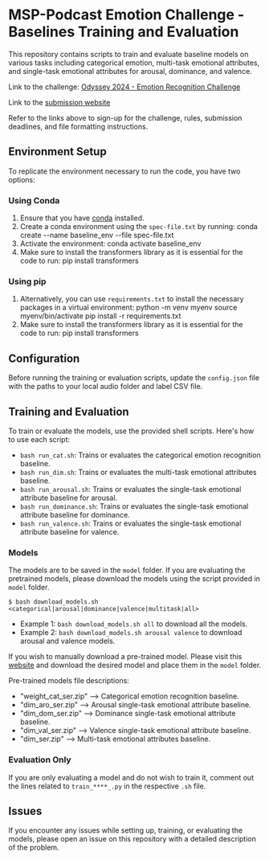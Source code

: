 # MSP-Podcast Emotion Challenge - Baselines Training and Evaluation

This repository contains scripts to train and evaluate baseline models on various tasks including categorical emotion, multi-task emotional attributes, and single-task emotional attributes for arousal, dominance, and valence.

Link to the challenge: [Odyssey 2024 - Emotion Recognition Challenge](https://www.odyssey2024.org/emotion-recognition-challenge)

Link to the [submission website](https://lab-msp.com/MSP-Podcast_Competition/leaderboard.php)

Refer to the links above to sign-up for the challenge, rules, submission deadlines, and file formatting instructions.
## Environment Setup

To replicate the environment necessary to run the code, you have two options:

### Using Conda

1. Ensure that you have [conda](https://docs.conda.io/projects/conda/en/latest/user-guide/install/) installed.
2. Create a conda environment using the `spec-file.txt` by running:
    conda create --name baseline_env --file spec-file.txt
3. Activate the environment:
    conda activate baseline_env
4. Make sure to install the transformers library as it is essential for the code to run:
    pip install transformers



### Using pip

1. Alternatively, you can use `requirements.txt` to install the necessary packages in a virtual environment:
    python -m venv myenv
    source myenv/bin/activate
    pip install -r requirements.txt
2. Make sure to install the transformers library as it is essential for the code to run:
    pip install transformers


## Configuration

Before running the training or evaluation scripts, update the `config.json` file with the paths to your local audio folder and label CSV file.

## Training and Evaluation

To train or evaluate the models, use the provided shell scripts. Here's how to use each script:

- `bash run_cat.sh`: Trains or evaluates the categorical emotion recognition baseline.
- `bash run_dim.sh`: Trains or evaluates the multi-task emotional attributes baseline.
- `bash run_arousal.sh`: Trains or evaluates the single-task emotional attribute baseline for arousal.
- `bash run_dominance.sh`: Trains or evaluates the single-task emotional attribute baseline for dominance.
- `bash run_valence.sh`: Trains or evaluates the single-task emotional attribute baseline for valence.


### Models

The models are to be saved in the `model` folder. If you are evaluating the pretrained models, please download the models using the script provided in `model` folder. 
  ```
  $ bash download_models.sh <categorical|arousal|dominance|valence|multitask|all>
  ```
- Example 1: `bash download_models.sh all` to download all the models.
- Example 2: `bash download_models.sh arousal valence` to download arousal and valence models.

If you wish to manually download a pre-trained model. Please visit this [website](https://lab-msp.com/MODELS/Odyssey_Baselines/) and download the desired model and place them in the `model` folder. 

Pre-trained models file descriptions:
- "weight_cat_ser.zip" --> Categorical emotion recognition baseline.
- "dim_aro_ser.zip" --> Arousal single-task emotional attribute baseline.
- "dim_dom_ser.zip" --> Dominance single-task emotional attribute baseline.
- "dim_val_ser.zip" --> Valence single-task emotional attribute baseline.
- "dim_ser.zip" --> Multi-task emotional attributes baseline.
    
### Evaluation Only

If you are only evaluating a model and do not wish to train it, comment out the lines related to `train_****_.py` in the respective `.sh` file.

## Issues

If you encounter any issues while setting up, training, or evaluating the models, please open an issue on this repository with a detailed description of the problem.
